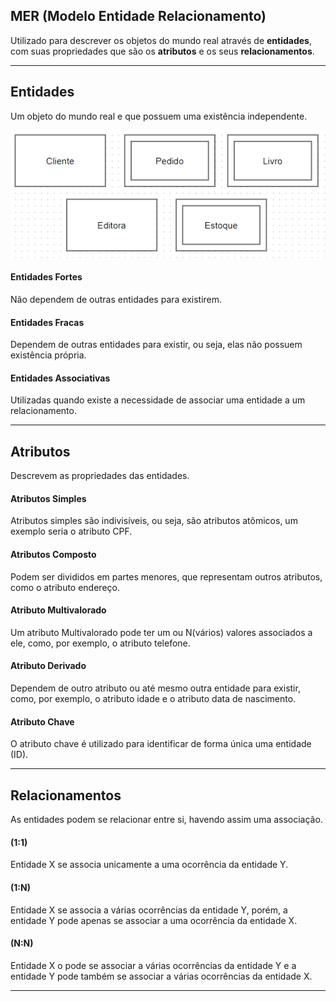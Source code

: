 ## MER (Modelo Entidade Relacionamento)
Utilizado para descrever os objetos do mundo real através de **entidades**, com suas propriedades que são os **atributos** e os seus **relacionamentos**.
<hr>

## Entidades
Um objeto do mundo real e que possuem uma existência independente.

![alt text](imgs/entidades-modelagem.png)

#### Entidades Fortes
Não dependem de outras entidades para existirem.

#### Entidades Fracas
Dependem de outras entidades para existir, ou seja, elas não possuem existência própria.

#### Entidades Associativas
Utilizadas quando existe a necessidade de associar uma entidade a um relacionamento.
<hr>

## Atributos
Descrevem as propriedades das entidades.

#### Atributos Simples
Atributos simples são indivisíveis, ou seja, são atributos atômicos, um exemplo seria o atributo CPF.

#### Atributos Composto
Podem ser divididos em partes menores, que representam outros atributos, como o atributo endereço.

#### Atributo Multivalorado
Um atributo Multivalorado pode ter um ou N(vários) valores associados a ele, como, por exemplo, o atributo telefone.

#### Atributo Derivado
Dependem de outro atributo ou até mesmo outra entidade para existir, como, por exemplo, o atributo idade e o atributo data de nascimento.

#### Atributo Chave
O atributo chave é utilizado para identificar de forma única uma entidade (ID).
<hr>

## Relacionamentos
As entidades podem se relacionar entre si, havendo assim uma associação.

#### (1:1) 
Entidade X se associa unicamente a uma ocorrência da entidade Y.

#### (1:N)
Entidade X se associa a várias ocorrências da entidade Y, porém, a entidade Y pode apenas se associar a uma ocorrência da entidade X.

#### (N:N)
Entidade X o pode se associar a várias ocorrências da entidade Y e a entidade Y pode também se associar a várias ocorrências da entidade X.
<hr>


